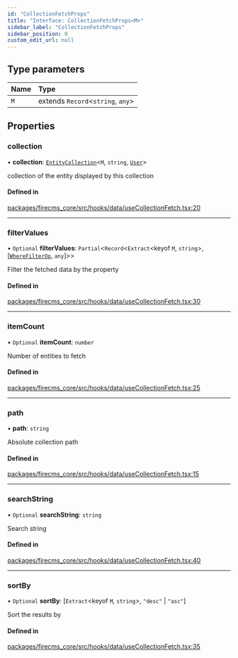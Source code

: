 ```yaml
---
id: "CollectionFetchProps"
title: "Interface: CollectionFetchProps<M>"
sidebar_label: "CollectionFetchProps"
sidebar_position: 0
custom_edit_url: null
---
```


## Type parameters

| Name | Type |
| :------ | :------ |
| `M` | extends `Record`\<`string`, `any`\> |

## Properties

### collection

• **collection**: [`EntityCollection`](EntityCollection.md)\<`M`, `string`, [`User`](../types/User.md)\>

collection of the entity displayed by this collection

#### Defined in

[packages/firecms_core/src/hooks/data/useCollectionFetch.tsx:20](https://github.com/FireCMSco/firecms/blob/d45f3739/packages/firecms_core/src/hooks/data/useCollectionFetch.tsx#L20)

___

### filterValues

• `Optional` **filterValues**: `Partial`\<`Record`\<`Extract`\<keyof `M`, `string`\>, [[`WhereFilterOp`](../types/WhereFilterOp.md), `any`]\>\>

Filter the fetched data by the property

#### Defined in

[packages/firecms_core/src/hooks/data/useCollectionFetch.tsx:30](https://github.com/FireCMSco/firecms/blob/d45f3739/packages/firecms_core/src/hooks/data/useCollectionFetch.tsx#L30)

___

### itemCount

• `Optional` **itemCount**: `number`

Number of entities to fetch

#### Defined in

[packages/firecms_core/src/hooks/data/useCollectionFetch.tsx:25](https://github.com/FireCMSco/firecms/blob/d45f3739/packages/firecms_core/src/hooks/data/useCollectionFetch.tsx#L25)

___

### path

• **path**: `string`

Absolute collection path

#### Defined in

[packages/firecms_core/src/hooks/data/useCollectionFetch.tsx:15](https://github.com/FireCMSco/firecms/blob/d45f3739/packages/firecms_core/src/hooks/data/useCollectionFetch.tsx#L15)

___

### searchString

• `Optional` **searchString**: `string`

Search string

#### Defined in

[packages/firecms_core/src/hooks/data/useCollectionFetch.tsx:40](https://github.com/FireCMSco/firecms/blob/d45f3739/packages/firecms_core/src/hooks/data/useCollectionFetch.tsx#L40)

___

### sortBy

• `Optional` **sortBy**: [`Extract`\<keyof `M`, `string`\>, ``"desc"`` \| ``"asc"``]

Sort the results by

#### Defined in

[packages/firecms_core/src/hooks/data/useCollectionFetch.tsx:35](https://github.com/FireCMSco/firecms/blob/d45f3739/packages/firecms_core/src/hooks/data/useCollectionFetch.tsx#L35)
